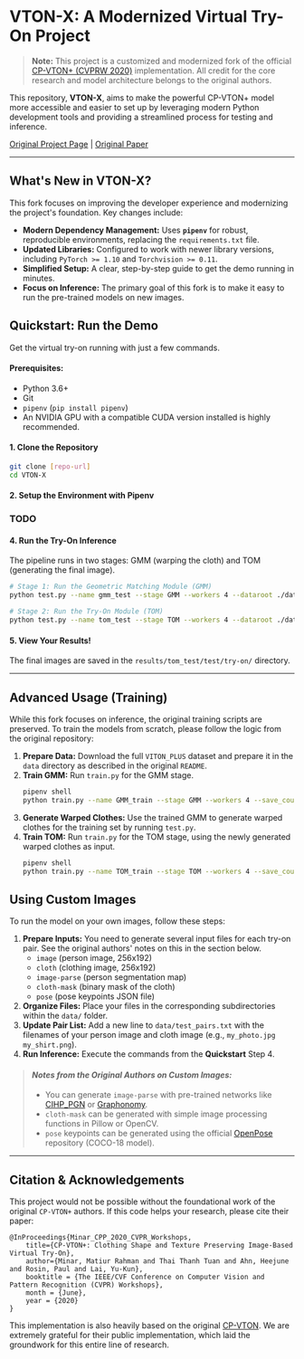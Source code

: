 # VTON-X: A Modernized Virtual Try-On Project

> **Note:** This project is a customized and modernized fork of the official [CP-VTON+ (CVPRW 2020)](https://github.com/minar09/cp-vton-plus) implementation. All credit for the core research and model architecture belongs to the original authors.

This repository, **VTON-X**, aims to make the powerful CP-VTON+ model more accessible and easier to set up by leveraging modern Python development tools and providing a streamlined process for testing and inference.

[Original Project Page](https://minar09.github.io/cpvtonplus/) | [Original Paper](https://minar09.github.io/cpvtonplus/cvprw20_cpvtonplus.pdf)

---

## What's New in VTON-X?

This fork focuses on improving the developer experience and modernizing the project's foundation. Key changes include:

- **Modern Dependency Management:** Uses **`pipenv`** for robust, reproducible environments, replacing the `requirements.txt` file.
- **Updated Libraries:** Configured to work with newer library versions, including `PyTorch >= 1.10` and `Torchvision >= 0.11`.
- **Simplified Setup:** A clear, step-by-step guide to get the demo running in minutes.
- **Focus on Inference:** The primary goal of this fork is to make it easy to run the pre-trained models on new images.

## Quickstart: Run the Demo

Get the virtual try-on running with just a few commands.

#### **Prerequisites:**

- Python 3.6+
- Git
- `pipenv` (`pip install pipenv`)
- An NVIDIA GPU with a compatible CUDA version installed is highly recommended.

#### 1. Clone the Repository

```bash
git clone [repo-url]
cd VTON-X
```

#### 2. Setup the Environment with Pipenv

### TODO

#### 4. Run the Try-On Inference

The pipeline runs in two stages: GMM (warping the cloth) and TOM (generating the final image).

```bash
# Stage 1: Run the Geometric Matching Module (GMM)
python test.py --name gmm_test --stage GMM --workers 4 --dataroot ./data --data_list test_pairs.txt --checkpoint checkpoints/gmm.pth

# Stage 2: Run the Try-On Module (TOM)
python test.py --name tom_test --stage TOM --workers 4 --dataroot ./data --data_list test_pairs.txt --checkpoint checkpoints/gen.pth
```

#### 5. View Your Results!

The final images are saved in the `results/tom_test/test/try-on/` directory.

---

## Advanced Usage (Training)

While this fork focuses on inference, the original training scripts are preserved. To train the models from scratch, please follow the logic from the original repository:

1.  **Prepare Data:** Download the full `VITON_PLUS` dataset and prepare it in the `data` directory as described in the original `README`.
2.  **Train GMM:** Run `train.py` for the GMM stage.
    ```bash
    pipenv shell
    python train.py --name GMM_train --stage GMM --workers 4 --save_count 5000 --shuffle
    ```
3.  **Generate Warped Clothes:** Use the trained GMM to generate warped clothes for the training set by running `test.py`.
4.  **Train TOM:** Run `train.py` for the TOM stage, using the newly generated warped clothes as input.
    ```bash
    pipenv shell
    python train.py --name TOM_train --stage TOM --workers 4 --save_count 5000 --shuffle
    ```

## Using Custom Images

To run the model on your own images, follow these steps:

1.  **Prepare Inputs:** You need to generate several input files for each try-on pair. See the original authors' notes on this in the section below.
    - `image` (person image, 256x192)
    - `cloth` (clothing image, 256x192)
    - `image-parse` (person segmentation map)
    - `cloth-mask` (binary mask of the cloth)
    - `pose` (pose keypoints JSON file)
2.  **Organize Files:** Place your files in the corresponding subdirectories within the `data/` folder.
3.  **Update Pair List:** Add a new line to `data/test_pairs.txt` with the filenames of your person image and cloth image (e.g., `my_photo.jpg my_shirt.png`).
4.  **Run Inference:** Execute the commands from the **Quickstart** Step 4.

> #### _Notes from the Original Authors on Custom Images:_
>
> - You can generate `image-parse` with pre-trained networks like [CIHP_PGN](https://github.com/Engineering-Course/CIHP_PGN) or [Graphonomy](https://github.com/Gaoyiminggithub/Graphonomy).
> - `cloth-mask` can be generated with simple image processing functions in Pillow or OpenCV.
> - `pose` keypoints can be generated using the official [OpenPose](https://github.com/CMU-Perceptual-Computing-Lab/openpose) repository (COCO-18 model).

---

## Citation & Acknowledgements

This project would not be possible without the foundational work of the original `CP-VTON+` authors. If this code helps your research, please cite their paper:

```
@InProceedings{Minar_CPP_2020_CVPR_Workshops,
	title={CP-VTON+: Clothing Shape and Texture Preserving Image-Based Virtual Try-On},
	author={Minar, Matiur Rahman and Thai Thanh Tuan and Ahn, Heejune and Rosin, Paul and Lai, Yu-Kun},
	booktitle = {The IEEE/CVF Conference on Computer Vision and Pattern Recognition (CVPR) Workshops},
	month = {June},
	year = {2020}
}
```

This implementation is also heavily based on the original [CP-VTON](https://github.com/sergeywong/cp-vton). We are extremely grateful for their public implementation, which laid the groundwork for this entire line of research.
